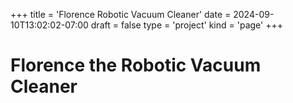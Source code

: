 +++
title = 'Florence Robotic Vacuum Cleaner'
date = 2024-09-10T13:02:02-07:00
draft = false
type = 'project'
kind = 'page'
+++

# Florence the Robotic Vacuum Cleaner


